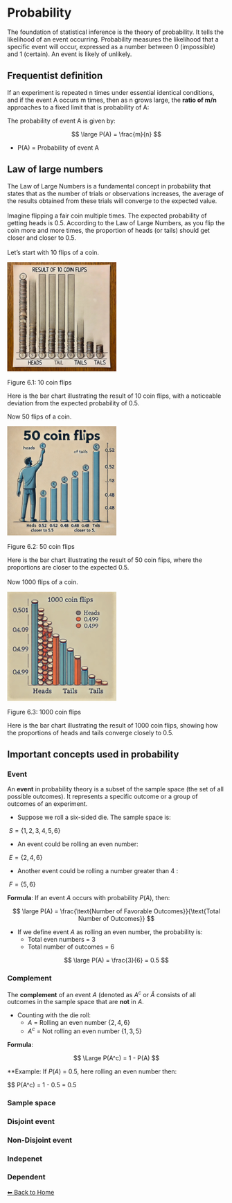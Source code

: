 <script type="text/javascript" async
    src="https://polyfill.io/v3/polyfill.min.js?features=es6">
</script>
<script type="text/javascript" async
    src="https://cdnjs.cloudflare.com/ajax/libs/mathjax/3.2.0/es5/tex-mml-chtml.js">
</script>

# Probability

The foundation of statistical inference is the theory of probability. It
tells the likelihood of an event occurring. Probability measures the
likelihood that a specific event will occur, expressed as a number
between 0 (impossible) and 1 (certain). An event is likely of unlikely.

## Frequentist definition

If an experiment is repeated n times under essential identical
conditions, and if the event A occurs m times, then as n grows large,
the **ratio of m/n** approaches to a fixed limit that is probability of
A:

The probability of event A is given by:

$$
\large P(A) = \frac{m}{n}
$$

-   P(A) = Probability of event A

## Law of large numbers

The Law of Large Numbers is a fundamental concept in probability that
states that as the number of trials or observations increases, the
average of the results obtained from these trials will converge to the
expected value. <br> <br> Imagine flipping a fair coin multiple times.
The expected probability of getting heads is 0.5. According to the Law
of Large Numbers, as you flip the coin more and more times, the
proportion of heads (or tails) should get closer and closer to 0.5. <br>
<br> Let’s start with 10 flips of a coin.

<img src="Figures/10_coin_flip.jpg" alt="Figure 6.1: 10 coin flips" width="50%" />
<p class="caption">
Figure 6.1: 10 coin flips
</p>

Here is the bar chart illustrating the result of 10 coin flips, with a
noticeable deviation from the expected probability of 0.5.

Now 50 flips of a coin.

<img src="Figures/50_coin flip.webp" alt="Figure 6.2: 50 coin flips" width="50%" />
<p class="caption">
Figure 6.2: 50 coin flips
</p>

Here is the bar chart illustrating the result of 50 coin flips, where
the proportions are closer to the expected 0.5. <br> <br> Now 1000 flips
of a coin.

<img src="Figures/1000_coin_flips.webp" alt="Figure 6.3: 1000 coin flips" width="50%" />
<p class="caption">
Figure 6.3: 1000 coin flips
</p>

Here is the bar chart illustrating the result of 1000 coin flips,
showing how the proportions of heads and tails converge closely to 0.5.

## Important concepts used in probability

### Event

An **event** in probability theory is a subset of the sample space (the
set of all possible outcomes). It represents a specific outcome or a
group of outcomes of an experiment.

-   Suppose we roll a six-sided die. The sample space is:

 *S* = {1, 2, 3, 4, 5, 6}

-   An event could be rolling an even number:

 *E* = {2, 4, 6}

-   Another event could be rolling a number greater than 4 :

 *F* = {5, 6}

**Formula**: If an event *A* occurs with probability *P*(*A*), then:

$$
\large P(A) = \frac{\text{Number of Favorable Outcomes}}{\text{Total Number of Outcomes}}
$$

-   If we define event *A* as rolling an even number, the probability
    is:
    -   Total even numbers = 3
    -   Total number of outcomes = 6

$$
\large P(A) = \frac{3}{6} = 0.5
$$

### Complement

The **complement** of an event *A* (denoted as *A*<sup>*c*</sup> or *Ā*
consists of all outcomes in the sample space that are **not** in *A*.

-   Counting with the die roll:
    -   *A* = Rolling an even number {2, 4, 6}
    -   *A*<sup>*c*</sup> = Not rolling an even number {1, 3, 5}

**Formula**:

$$
\Large P(A^c) = 1 - P(A)
$$

\*\*Example: If *P*(*A*) = 0.5, here rolling an even number then:

$$ P(A^c) = 1 - 0.5 = 0.5

### Sample space

### Disjoint event

### Non-Disjoint event

### Indepenet

### Dependent

[⬅ Back to Home](../index.md)
